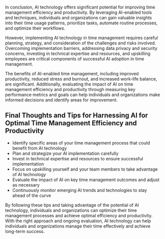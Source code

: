 

In conclusion, AI technology offers significant potential for improving time management efficiency and productivity. By leveraging AI-enabled tools and techniques, individuals and organizations can gain valuable insights into their time usage patterns, prioritize tasks, automate routine processes, and optimize their workflows.

However, implementing AI technology in time management requires careful planning, strategy, and consideration of the challenges and risks involved. Overcoming implementation barriers, addressing data privacy and security concerns, investing in technical expertise and resources, and upskilling employees are critical components of successful AI adoption in time management.

The benefits of AI-enabled time management, including improved productivity, reduced stress and burnout, and increased work-life balance, are significant. Additionally, evaluating the impact of AI on time management efficiency and productivity through measuring key performance metrics and goals can help individuals and organizations make informed decisions and identify areas for improvement.

Final Thoughts and Tips for Harnessing AI for Optimal Time Management Efficiency and Productivity
-------------------------------------------------------------------------------------------------

* Identify specific areas of your time management process that could benefit from AI technology
* Plan and strategize your AI implementation carefully
* Invest in technical expertise and resources to ensure successful implementation
* Focus on upskilling yourself and your team members to take advantage of AI technology
* Evaluate the impact of AI on key time management outcomes and adjust as necessary
* Continuously monitor emerging AI trends and technologies to stay ahead of the curve

By following these tips and taking advantage of the potential of AI technology, individuals and organizations can optimize their time management processes and achieve optimal efficiency and productivity. With the right approach and ongoing evaluation, AI technology can help individuals and organizations manage their time effectively and achieve long-term success.


